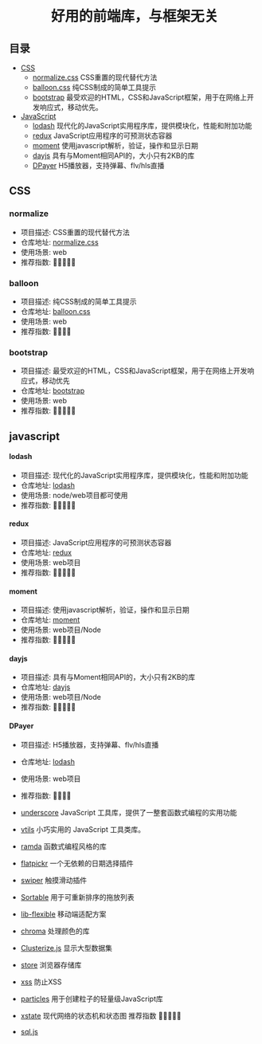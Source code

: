 <h1 align="center">
  好用的前端库，与框架无关
</h1>

## 目录

- [CSS](#CSS)
  - [normalize.css](#normalize) CSS重置的现代替代方法
  - [balloon.css](#balloon) 纯CSS制成的简单工具提示
  - [bootstrap](#bootstrap) 最受欢迎的HTML，CSS和JavaScript框架，用于在网络上开发响应式，移动优先。
- [JavaScript](#JavaScript) 
  - [lodash](#lodash) 现代化的JavaScript实用程序库，提供模块化，性能和附加功能
  - [redux](#redux) JavaScript应用程序的可预测状态容器
  - [moment](#moment) 使用javascript解析，验证，操作和显示日期
  - [dayjs](#dayjs) 具有与Moment相同API的，大小只有2KB的库
  - [DPayer](#DPayer) H5播放器，支持弹幕、flv/hls直播

## CSS

### normalize

* 项目描述: CSS重置的现代替代方法
* 仓库地址: [normalize.css](https://github.com/necolas/normalize.css) 
* 使用场景: web
* 推荐指数: 🌟🌟🌟🌟🌟

### balloon

* 项目描述: 纯CSS制成的简单工具提示
* 仓库地址: [balloon.css](https://github.com/kazzkiq/balloon.css)
* 使用场景: web
* 推荐指数: 🌟🌟🌟🌟

### bootstrap

* 项目描述: 最受欢迎的HTML，CSS和JavaScript框架，用于在网络上开发响应式，移动优先
* 仓库地址: [bootstrap](https://github.com/twbs/bootstrap)
* 使用场景: web
* 推荐指数: 🌟🌟🌟🌟🌟

## javascript

#### lodash

* 项目描述: 现代化的JavaScript实用程序库，提供模块化，性能和附加功能
* 仓库地址: [lodash](https://github.com/lodash/lodash)
* 使用场景: node/web项目都可使用
* 推荐指数: 🌟🌟🌟🌟🌟

#### redux

* 项目描述: JavaScript应用程序的可预测状态容器
* 仓库地址: [redux](https://github.com/reduxjs/redux) 
* 使用场景: web项目
* 推荐指数: 🌟🌟🌟🌟🌟

#### moment

* 项目描述: 使用javascript解析，验证，操作和显示日期
* 仓库地址: [moment](https://github.com/moment/moment)
* 使用场景: web项目/Node
* 推荐指数: 🌟🌟🌟🌟🌟

#### dayjs

* 项目描述: 具有与Moment相同API的，大小只有2KB的库
* 仓库地址: [dayjs](https://github.com/iamkun/dayjs)
* 使用场景: web项目/Node
* 推荐指数: 🌟🌟🌟🌟🌟

#### DPayer

* 项目描述: H5播放器，支持弹幕、flv/hls直播
* 仓库地址: [lodash](https://github.com/lodash/lodash)
* 使用场景: web项目
* 推荐指数: 🌟🌟🌟🌟


* [underscore](https://github.com/jashkenas/underscore) JavaScript 工具库，提供了一整套函数式编程的实用功能
* [vtils](https://github.com/fjc0k/vtils/tree/master/packages/vtils) 小巧实用的 JavaScript 工具类库。
* [ramda](https://github.com/ramda/ramda) 函数式编程风格的库

* [flatpickr](https://github.com/flatpickr/flatpickr) 一个无依赖的日期选择插件
* [swiper](https://github.com/nolimits4web/swiper) 触摸滑动插件 
* [Sortable](https://github.com/SortableJS/Sortable) 用于可重新排序的拖放列表
* [lib-flexible](https://github.com/amfe/lib-flexible) 移动端适配方案
* [chroma](https://github.com/gka/chroma.js) 处理颜色的库 
* [Clusterize.js](https://github.com/NeXTs/Clusterize.js) 显示大型数据集
* [store](https://github.com/marcuswestin/store.js) 浏览器存储库
* [xss](https://github.com/leizongmin/js-xss) 防止XSS
* [particles](https://github.com/VincentGarreau/particles.js) 用于创建粒子的轻量级JavaScript库
* [xstate](https://github.com/davidkpiano/xstate) 现代网络的状态机和状态图  推荐指数 🌟🌟🌟🌟🌟

* [sql.js](https://github.com/kripken/sql.js)
